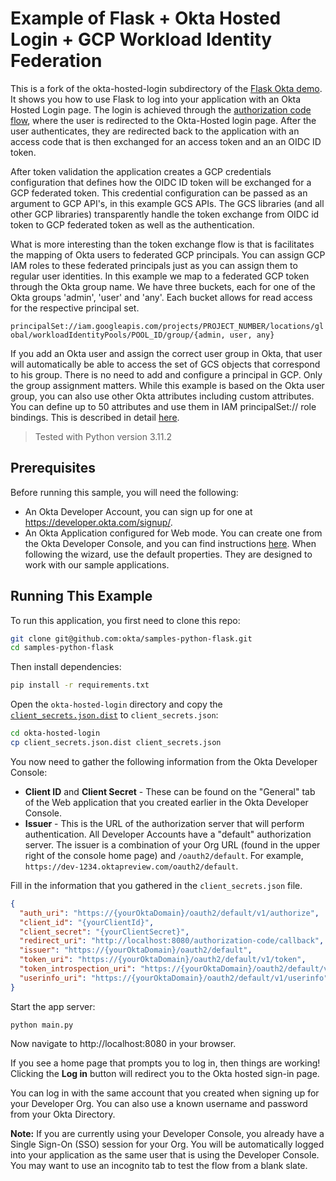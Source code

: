 # Example of Flask + Okta Hosted Login + GCP Workload Identity Federation

This is a fork of the okta-hosted-login subdirectory of the [Flask Okta demo](https://github.com/okta/samples-python-flask). It shows you how to use Flask to log into your application with an Okta Hosted Login page.  The login is achieved through the [authorization code flow](https://developer.okta.com/authentication-guide/implementing-authentication/auth-code), where the user is redirected to the Okta-Hosted login page. After the user authenticates, they are redirected back to the application with an access code that is then exchanged for an access token and an an OIDC ID token. 

After token validation the application creates a GCP credentials configuration that defines how the OIDC ID token will be exchanged for a GCP federated token. This credential configuration can be passed as an argument to GCP API's, in this example GCS APIs. The GCS libraries (and all other GCP libraries) transparently handle the token exchange from OIDC id token to GCP federated token as well as the authentication.

What is more interesting than the token exchange flow is that is facilitates the mapping of Okta users to federated GCP principals. You can assign GCP IAM roles to these federated principals just as you can assign them to regular user identities. In this example we map to a federated GCP token through the Okta group name. We have three buckets, each for one of the Okta groups 'admin', 'user' and 'any'. Each bucket allows for read access for the respective principal set. 

 ```principalSet://iam.googleapis.com/projects/PROJECT_NUMBER/locations/global/workloadIdentityPools/POOL_ID/group/{admin, user, any}```

If you add an Okta user and assign the correct user group in Okta, that user will automatically be able to access the set of GCS objects that correspond to his group. There is no need to add and configure a principal in GCP. Only the group assignment matters. While this example is based on the Okta user group, you can also use other Okta attributes including custom attributes. You can define up to 50 attributes and use them in IAM principalSet:// role bindings. This is described in detail [here](https://cloud.google.com/iam/docs/workload-identity-federation).

> Tested with Python version 3.11.2 

## Prerequisites

Before running this sample, you will need the following:

* An Okta Developer Account, you can sign up for one at https://developer.okta.com/signup/.
* An Okta Application configured for Web mode. You can create one from the Okta Developer Console, and you can find instructions [here][OIDC WEB Setup Instructions].  When following the wizard, use the default properties.  They are designed to work with our sample applications.

## Running This Example

To run this application, you first need to clone this repo:

```bash
git clone git@github.com:okta/samples-python-flask.git
cd samples-python-flask
```

Then install dependencies:

```bash
pip install -r requirements.txt
```

Open the `okta-hosted-login` directory and copy the [`client_secrets.json.dist`](client_secrets.json.dist) to `client_secrets.json`:

```bash
cd okta-hosted-login
cp client_secrets.json.dist client_secrets.json
```

You now need to gather the following information from the Okta Developer Console:

- **Client ID** and **Client Secret** - These can be found on the "General" tab of the Web application that you created earlier in the Okta Developer Console.
- **Issuer** - This is the URL of the authorization server that will perform authentication.  All Developer Accounts have a "default" authorization server.  The issuer is a combination of your Org URL (found in the upper right of the console home page) and `/oauth2/default`. For example, `https://dev-1234.oktapreview.com/oauth2/default`.

Fill in the information that you gathered in the `client_secrets.json` file.

```json
{
  "auth_uri": "https://{yourOktaDomain}/oauth2/default/v1/authorize",
  "client_id": "{yourClientId}",
  "client_secret": "{yourClientSecret}",
  "redirect_uri": "http://localhost:8080/authorization-code/callback",
  "issuer": "https://{yourOktaDomain}/oauth2/default",
  "token_uri": "https://{yourOktaDomain}/oauth2/default/v1/token",
  "token_introspection_uri": "https://{yourOktaDomain}/oauth2/default/v1/introspect",
  "userinfo_uri": "https://{yourOktaDomain}/oauth2/default/v1/userinfo"
}
```

Start the app server:

```
python main.py
```

Now navigate to http://localhost:8080 in your browser.

If you see a home page that prompts you to log in, then things are working! Clicking the **Log in** button will redirect you to the Okta hosted sign-in page.

You can log in with the same account that you created when signing up for your Developer Org. You can also use a known username and password from your Okta Directory.

**Note:** If you are currently using your Developer Console, you already have a Single Sign-On (SSO) session for your Org. You will be automatically logged into your application as the same user that is using the Developer Console. You may want to use an incognito tab to test the flow from a blank slate.

[OIDC Web Setup Instructions]: https://developer.okta.com/authentication-guide/implementing-authentication/auth-code#1-setting-up-your-application
